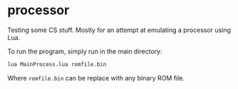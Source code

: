 # processor
Testing some CS stuff. Mostly for an attempt at emulating a processor using Lua.

To run the program, simply run in the main directory:
```bash
lua MainProcess.lua romfile.bin
```

Where `romfile.bin` can be replace with any binary ROM file.
